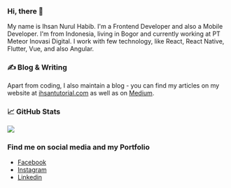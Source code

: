 ### Hi, there 👋

My name is Ihsan Nurul Habib. I'm a Frontend Developer and also a Mobile Developer. I'm from Indonesia, living in Bogor and currently working at PT Meteor Inovasi Digital. I work with few technology, like React, React Native, Flutter, Vue, and also Angular.

### &#x270d; Blog & Writing

Apart from coding, I also maintain a blog - you can find my articles on my website at [ihsantutorial.com](https://www.ihsantutorial.com/) as well as on [Medium](https://medium.com/@ihsan.inh).


### &#x1f4c8; GitHub Stats

<a href="https://github.com/ihsaninh/ihsaninh">
  <img align="center" src="https://github-readme-stats.vercel.app/api/top-langs/?username=ihsaninh&hide=css,php" />
</a>

### Find me on social media and my Portfolio
* [Facebook](https://facebook.com/ihsan.n.habib/)
* [Instagram](https://www.instagram.com/ihsan_inh/)
* [Linkedin](https://www.linkedin.com/in/ihsaninh/)
